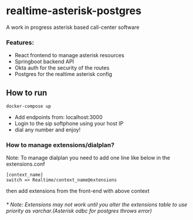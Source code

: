 # realtime-asterisk-postgres
  A work in progress asterisk based call-center software
### Features:
  
  * React frontend to manage asterisk resources
  * Springboot backend API
  * Okta auth for the security of the routes
  * Postgres for the realtime asterisk config

## How to run

``` docker-compose up ```

* Add endpoints from: localhost:3000
* Login to the sip softphone using your host IP
* dial any number and enjoy!

### How to manage extensions/dialplan?

  Note: To manage dialplan you need to add one line like below in the extensions.conf

  ```
  [context_name]
  switch => Realtime/context_name@extensions
  ```
  then add extensions from the front-end with above context

  ###### * Note: Extensions may not work until you alter the extensions table to use priority as varchar.(Asterisk odbc for postgres throws error)